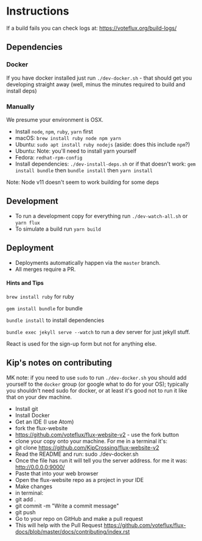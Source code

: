# Instructions

If a build fails you can check logs at: <https://voteflux.org/build-logs/>

## Dependencies

### Docker

If you have docker installed just run `./dev-docker.sh` - that should get you developing straight away (well, minus the minutes required to build and install deps)

### Manually

We presume your environment is OSX.

* Install `node`, `npm`, `ruby`, `yarn` first
 * macOS: `brew install ruby node npm yarn`
 * Ubuntu: `sudo apt install ruby nodejs` (aside: does this include `npm`?)
 * Ubuntu: Note: you'll need to install yarn yourself
 * Fedora: `redhat-rpm-config`
* Install dependencies: `./dev-install-deps.sh` or if that doesn't work: `gem install bundle` then `bundle install` then `yarn install`

Note: Node v11 doesn't seem to work building for some deps

## Development

* To run a development copy for everything run `./dev-watch-all.sh` or `yarn flux`
* To simulate a build run `yarn build`

## Deployment

* Deployments automatically happen via the `master` branch.
* All merges require a PR.



<!-- 1. run npm install
2. To start dev environment run: $ `npm run flux`

## Don't edit files from _Sites folder

## _site folder  and it's contents are cleaned on site builds!!
The contents of `_site` are automatically cleaned, by default, when the site is built.

The `_site` folder should only be used as a staging area and to copy files from to your web server.

http://ricostacruz.com/til/relative-paths-in-jekyll.html

http://wolfslittlestore.be/2013/10/rendering-markdown-in-jekyll/

http://stackoverflow.com/questions/21976330/passing-parameters-to-inclusion-in-liquid-templates

http://stackoverflow.com/questions/26855552/jekyll-compiling-seems-way-too-slow


https://docs.shopify.com/themes/liquid/tags/control-flow-tags -->


#### Hints and Tips

`brew install ruby` for ruby

`gem install bundle` for bundle

`bundle install` to install dependencies

`bundle exec jekyll serve --watch` to run a dev server for just jekyll stuff.

React is used for the sign-up form but not for anything else.

## Kip's notes on contributing

MK note: if you need to use `sudo` to run `./dev-docker.sh` you should add yourself to the `docker` group (or google what to do for your OS); typically you shouldn't need sudo for docker, or at least it's good not to run it like that on your dev machine.

* Install git
* Install Docker
* Get an IDE (I use Atom)
* fork the flux-website
* https://github.com/voteflux/flux-website-v2 - use the fork button
* clone your copy onto your machine. For me in a terminal it's:
* git clone https://github.com/KipCrossing/flux-website-v2
* Read the README and run: sudo ./dev-docker.sh
* Once the file has run it will tell you the server address. for me it was: http://0.0.0.0:9000/
* Paste that into your web browser
* Open the flux-website repo as a project in your IDE
* Make changes
* in terminal:
* git add .
* git commit -m "Write a commit message"
* git push
* Go to your repo on GitHub and make a pull request
* This will help with the Pull Request https://github.com/voteflux/flux-docs/blob/master/docs/contributing/index.rst

